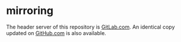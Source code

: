 # mirroring

The header server of this repository is [GitLab.com](https://gitlab.com/GlezSeoane/gitcher). An identical copy updated on [GitHub.com](https://github.com/GlezSeoane/gitcher) is also available.
